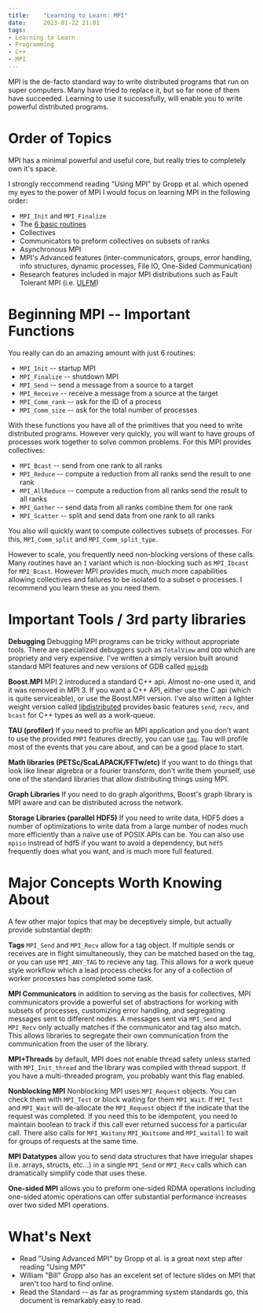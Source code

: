 ```yaml
---
title:    "Learning to Learn: MPI"
date:     2023-01-22 21:01
tags: 
- Learning to Learn
- Programming
- C++
- MPI
---
```


MPI is the de-facto standard way to write distributed programs that run on super computers.
Many have tried to replace it, but so far none of them have succeeded.
Learning to use it successfully, will enable you to write powerful distributed programs.

# Order of Topics

MPI has a minimal powerful and useful core, but really tries to completely own it's space.

I strongly reccommend reading "Using MPI" by Gropp et al. which opened my eyes to the power of MPI
I would focus on learning MPI in the following order:

+ `MPI_Init` and `MPI_Finalize`
+ The [6 basic routines](#beginning-mpi)
+ Collectives
+ Communicators to preform collectives on subsets of ranks
+ Asynchronous MPI
+ MPI's Advanced features (inter-communicators, groups, error handling, info structures, dynamic processes, File IO, One-Sided Communication)
+ Research features included in major MPI distributions such as Fault Tolerant MPI (i.e. [ULFM](https://docs.open-mpi.org/en/main/features/ulfm.html))


# Beginning MPI -- Important Functions

You really can do an amazing amount with just 6 routines:

+ `MPI_Init` -- startup MPI
+ `MPI_Finalize` -- shutdown MPI
+ `MPI_Send` -- send a message from a source to a target
+ `MPI_Receive` -- receive a message from a source at the target
+ `MPI_Comm_rank` -- ask for the ID of a process
+ `MPI_Comm_size` -- ask for the total number of processes

With these functions you have all of the primitives that you need to write distributed programs.
However very quickly, you will want to have groups of processes work together to solve common problems.  For this MPI provides collectives:

+ `MPI_Bcast` -- send from one rank to all ranks
+ `MPI_Reduce` -- compute a reduction from all ranks send the result to one rank
+ `MPI_AllReduce` -- compute a reduction from all ranks send the result to all ranks
+ `MPI_Gather` -- send data from all ranks combine them for one rank
+ `MPI_Scatter` -- split and send data from one rank to all ranks

You also will quickly want to compute collectives subsets of processes.  For this, `MPI_Comm_split` and `MPI_Comm_split_type`.

However to scale, you frequently need non-blocking versions of these calls.
Many routines have an `I` variant which is non-blocking such as `MPI_Ibcast` for `MPI_Bcast`.
However MPI provides much, much more capabilities allowing collectives and failures to be isolated to a subset o processes.
I recommend you learn these as you need them.


# Important Tools / 3rd party libraries

**Debugging**  Debugging MPI programs can be tricky without appropriate tools.  There are specialized debuggers such as `TotalView` and `DDD` which are propriety and very expensive.  I've written a simply version built around standard MPI features and new versions of GDB called [`mpigdb`](https://github.com/robertu94/mpigdb)

**Boost.MPI** MPI 2 introduced a standard C++ api.  Almost no-one used it, and it was removed in MPI 3.  If you want a C++ API, either use the C api (which is quite serviceable), or use the Boost.MPI version.   I've also written a lighter weight version called [libdistributed](https://github.com/robertu94/libdistributed) provides basic features `send`, `recv`, and `bcast` for C++ types as well as a work-queue.

**TAU (profiler)**  If you need to profile an MPI application and you don't want to use the provided `PMPI` features directly, you can use [`tau`](https://www.cs.uoregon.edu/research/tau/home.php).  Tau will profile most of the events that you care about, and can be a good place to start.

**Math libraries (PETSc/ScaLAPACK/FFTw/etc)**  If you want to do things that look like linear algrebra or a fourier transform, don't write them yourself, use one of the standard libraries that allow distributing things using MPI.

**Graph Libraries** If you need to do graph algorithms, Boost's graph library is MPI aware and can be distributed across the network.

**Storage Libraries (parallel HDF5)**  If you need to write data, HDF5 does a number of optimizations to write data from a large number of nodes much more efficiently than a naïve use of POSIX APIs can be.  You can also use `mpiio` instread of hdf5 if you want to avoid a dependency, but `hdf5` frequently does what you want, and is much more full featured.

# Major Concepts Worth Knowing About

A few other major topics that may be deceptively simple, but actually provide substantial depth:

**Tags** `MPI_Send` and `MPI_Recv` allow for a tag object.  If multiple sends or receives are in flight simultaneously, they can be matched based on the tag, or you can use `MPI_ANY_TAG` to recieve any tag.  This allows for a work queue style workflow which a lead process checks for any of a collection of worker processes has completed some task.

**MPI Communicators** in addition to serving as the basis for collectives, MPI communicators provide a powerful set of abstractions for working with subsets of processes, customizing error handling, and segregating messages sent to different nodes.  A messages sent via `MPI_Send` and `MPI_Recv` only actually matches if the communicator and tag also match.  This allows libraries to segregate their own communication from the communication from the user of the library.

**MPI+Threads** by default, MPI does not enable thread safety unless started with `MPI_Init_thread` and the library was compiled with thread support.  If you have a multi-threaded program, you probably want this flag enabled.

**Nonblocking MPI**  Nonblocking MPI uses `MPI_Request` objects.  You can check them with `MPI_Test` or block waiting for them `MPI_Wait`.  If `MPI_Test` and `MPI_Wait` will de-allocate the `MPI_Request` object if the indicate that the request was completed.  If you need this to be idempotent, you need to maintain boolean to track if this call ever returned success for a particular call.  There also calls for `MPI_Waitany` `MPI_Waitsome` and `MPI_waitall` to wait for groups of requests at the same time.

**MPI Datatypes** allow you to send data structures that have irregular shapes (i.e. arrays, structs, etc...) in a single `MPI_Send` or `MPI_Recv` calls which can dramatically simplify code that uses these.

**One-sided MPI** allows you to preform one-sided RDMA operations including one-sided atomic operations can offer substantial performance increases over two sided MPI operations.

# What's Next

+ Read "Using Advanced MPI" by Gropp et al. is a great next step after reading "Using MPI"
+ William "Bill" Gropp also has an excelent set of lecture slides on MPI that aren't too hard to find online.
+ Read the Standard -- as far as programming system standards go, this document is remarkably easy to read.
